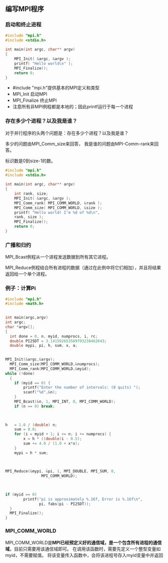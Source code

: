 
## 编写MPI程序

### 启动和终止进程
```c
#include "mpi.h"  
#include <stdio.h>  
  
int main(int argc, char** argv)
{  
	MPI_Init( &argc, &argv );  
	printf( "Hello world\n" );  
	MPI_Finalize();  
	return 0;  
}
```
-   \#include "mpi.h"提供基本的MPI定义和类型
-   MPI_Init 启动MPI
-   MPI_Finalize 终止MPI
-   注意所有非MPI例程都是本地的；因此printf运行于每一个进程

### 存在多少个进程？以及我是谁？
对于并行程序的头两个问题是：存在多少个进程？以及我是谁？

多少的问题由MPI_Comm_size来回答，
我是谁的问题由MPI-Comm-rank来回答。

标识数是0到size-1的数。

```c
#include "mpi.h"  
#include <stdio.h>  
  
int main(int argc, char** argv) 
{  
	int rank, size;  
	MPI_Init( &argc, &argv );  
	MPI_Comm_rank( MPI_COMM_WORLD, &rank );  
	MPI_Comm_size( MPI_COMM_WORLD, &size );  
	printf( "Hello world! I'm %d of %d\n",   
	rank, size );  
	MPI_Finalize();  
	return 0;  
}
```

### 广播和归约
MPI_Bcast例程从一个进程发送数据到所有其它进程。

MPI_Reduce例程结合所有进程的数据（通过在此例中将它们相加），并且将结果返回给一个单个进程。


### 例子：计算Pi
```c
#include "mpi.h" 
#include <math.h> 

 
int main(argc,argv) 
int argc; 
char *argv[]; 
{ 
  int done = 0, n, myid, numprocs, i, rc; 
  double PI25DT = 3.141592653589793238462643; 
  double mypi, pi, h, sum, x, a; 

 
MPI_Init(&argc,&argv); 
  MPI_Comm_size(MPI_COMM_WORLD,&numprocs); 
  MPI_Comm_rank(MPI_COMM_WORLD,&myid);
while (!done) 
  { 
    if (myid == 0) { 
        printf("Enter the number of intervals: (0 quits) "); 
        scanf("%d",&n); 
    } 
    MPI_Bcast(&n, 1, MPI_INT, 0, MPI_COMM_WORLD); 
    if (n == 0) break; 
  

 
h   = 1.0 / (double) n; 
    sum = 0.0; 
    for (i = myid + 1; i <= n; i += numprocs) { 
        x = h * ((double)i - 0.5); 
        sum += 4.0 / (1.0 + x*x); 
    } 
    mypi = h * sum; 
    

 
MPI_Reduce(&mypi, &pi, 1, MPI_DOUBLE, MPI_SUM, 0, 
                MPI_COMM_WORLD); 
    

 
if (myid == 0) 
        printf("pi is approximately %.16f, Error is %.16f\n", 
               pi, fabs(pi - PI25DT)); 
  } 
  MPI_Finalize(); 
}
```

### MPI_COMM_WORLD

MPI_COMM_WORLD是**MPI已经预定义好的通信域，是一个包含所有进程的通信域**，目前只需要用该通信域即可。 在调用该函数时，需要先定义一个整型变量如myid，不需要赋值。 将该变量传入函数中，会将该进程号存入myid变量中并返回